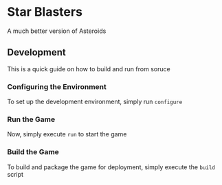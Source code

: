 # Star Blasters
A much better version of Asteroids

## Development
This is a quick guide on how to build and run from soruce

### Configuring the Environment
To set up the development environment, simply run `configure`

### Run the Game
Now, simply execute `run` to start the game

### Build the Game
To build and package the game for deployment, simply execute the `build` script
